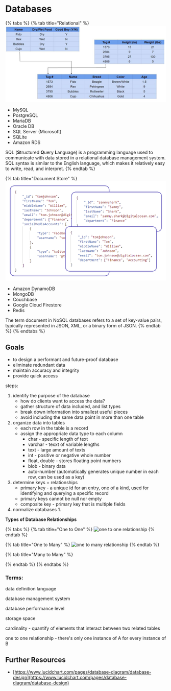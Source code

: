 # Databases

{% tabs %}
{% tab title="Relational" %}
![](<../.gitbook/assets/image (1) (1).png>)

* MySQL
* PostgreSQL
* MariaDB
* Oracle DB
* SQL Server (Microsoft)
* SQLite
* Amazon RDS

SQL (**S**tructured **Q**uery **L**anguage) is a programming language used to communicate with data stored in a relational database management system. SQL syntax is similar to the English language, which makes it relatively easy to write, read, and interpret.
{% endtab %}

{% tab title="Document Store" %}
![](<../.gitbook/assets/image (1) (1) (1).png>)

* Amazon DynamoDB
* MongoDB
* Couchbase
* Google Cloud Firestore
* Redis

The term document in NoSQL databases refers to a set of key-value pairs, typically represented in JSON, XML, or a binary form of JSON.
{% endtab %}
{% endtabs %}





## Goals

* to design a performant and future-proof database
* eliminate redundant data
* maintain accuracy and integrity
* provide quick access

steps:

1. identify the purpose of the database
   * how do clients want to access the data?
   * gather structure of data included, and list types
   * break down information into smallest useful pieces
   * avoid including the same data point in more than one table
2. organize data into tables
   * each row in the table is a record
   * assign the appropriate data type to each column
     * char - specific length of text
     * varchar - texxt of variable lengths
     * text - large amount of texts
     * int - positive or negative whole number
     * float, double - stores floating point numbers
     * blob - binary data
     * auto-number (automatically generates unique number in each row, can be used as a key)
3. determine keys + relationships
   * primary key - a unique id for an entry, one of a kind, used for identifying and querying a specific record
   * primary keys cannot be null nor empty
   * composite key - primary key that is multiple fields
4. normalize databases
   1.

**Types of Database Relationships**

{% tabs %}
{% tab title="One to One" %}
![one to one relationship](https://d2slcw3kip6qmk.cloudfront.net/marketing/pages/chart/seo/database/discovery/un-representative1.svg)
{% endtab %}

{% tab title="One to Many" %}
![one to many relationship](https://d2slcw3kip6qmk.cloudfront.net/marketing/pages/chart/seo/database/discovery/presidential-candidate.svg)
{% endtab %}

{% tab title="Many to Many" %}

{% endtab %}
{% endtabs %}



### Terms:&#x20;

data definition language

database management system

database performance level

storage space

cardinality - quantify of elements that interact between two related tables

one to one relationship - there's only one instance of A for every instance of B

## Further Resources

* [https://www.lucidchart.com/pages/database-diagram/database-design](https://www.lucidchart.com/pages/database-diagram/database-design)
